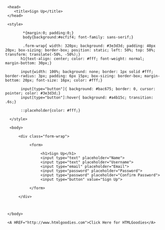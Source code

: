 


<html> 

<!--Sign Up Page-->
     <head>
        <title>Sign Up</title>
     </head>
     
     <style>
            
            *{margin:0; padding:0;}   
            body{background:#ecfif4; font-family: sans-serif;}
            
            .form-wrap{ width: 320px; background: #3e3d3d; padding: 40px 20px; box-sizing: border-box; position: static; left: 50%; top: 50%; transform: translate(-50%, -50%);}
           h1{text-align: center; color: #fff; font-weight: normal; margin-bottom: 30px;}
           
           input{width: 100%; background: none; border: 1px solid #fff; border-radius: 3px; padding: 6px 15px; box-sizing: border-box; margin-bottom: 20px; font-size: 16px; color: #fff;}
           
           input[type="button"]{ background: #bac675; border: 0, cursor: pointer; color: #3e3d3d;}
           input[type="button"]:hover{ background: #a4b15c; transition: .6s;}
           
           ::placeholder{color: #fff;}
      
      </style>
      
      <body>
         
          <div class="form-wrap">
     
               <form>
      
                    <h1>Sign Up</h1>
                    <input type="text" placeholder="Name">
                    <input type="text" placeholder="Username">
                    <input type="email" placeholder="Email">
                    <input type="password" placeholder="Password">
                    <input type="password" placeholder="Confirm Password">
                    <input type="button" value="Sign Up">
   
               </form>
          
          </div>
   
   
   
     </body>
     
     <A HREF="http://www.htmlgoodies.com">Click Here for HTMLGoodies</A>
     
</html>
